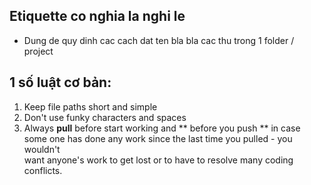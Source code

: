 ## Etiquette co nghia la nghi le  
- Dung de quy dinh cac cach dat ten bla bla cac thu trong 1 folder / project  
## 1 số luật cơ bản:
1. Keep file paths short and simple  
2. Don't use funky characters and spaces  
3. Always **pull** before start working and ** before you push ** in case  
some one has done any work since the last time you pulled - you wouldn't  
want anyone's work to get lost or to have to resolve many coding conflicts.
